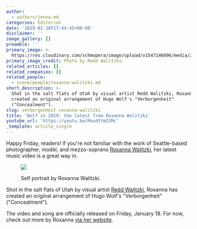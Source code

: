 ```yaml
---
author:
  - authors/jenna.md
categories: Editorial
date: '2019-01-10T17:44:45+00:00'
disclaimer: ''
image_gallery: []
preamble: ''
primary_image: >-
  https://res.cloudinary.com/schmopera/image/upload/v1547146096/media/2019/01/sqVerborgenheit-3.jpg
primary_image_credit: Photo by Redd Walitzki.
related_articles: []
related_companies: []
related_people:
  - scene/people/roxanna-walitzki.md
short_description: >-
  Shot in the salt flats of Utah by visual artist Redd Walitzki, Roxanna has
  created an original arrangement of Hugo Wolf's "Verborgenheit"
  ("Concealment").
slug: verborgenheit-roxanna-walitzki
title: 'Wolf in 2019: the latest from Roxanna Walitzki'
youtube_url: 'https://youtu.be/MxudtYmISMc'
_template: article_single
---
```


Happy Friday, readers! If you're not familiar with the work of Seattle-based photographer, model, and mezzo-soprano [Roxanna Walitzki](http://www.roxannawalitzki.com/about/), her latest music video is a great way in.

<figure data-type="image">

![](https://res.cloudinary.com/schmopera/image/upload/v1547142196/media/2019/01/Verborgenheit-4.jpg)

<figcaption>Self portrait by Roxanna Walitzki.</figcaption>

</figure>

Shot in the salt flats of Utah by visual artist [Redd Walitzki](https://www.reddwalitzki.com/), Roxanna has created an original arrangement of Hugo Wolf's "Verborgenheit" ("Concealment").

The video and song are officially released on Friday, January 18. For now, check out more by Roxanna [via her website](http://www.roxannawalitzki.com/classical-singer-experimental-producer).
